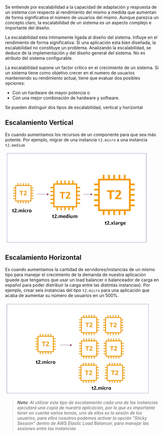 Se entiende por escalabilidad a la capacidad de adaptación y respuesta de un sistema con respecto al rendimiento del mismo a medida que aumentan de forma significativa el número de usuarios del mismo. Aunque parezca un concepto claro, la escalabilidad de un sistema es un aspecto complejo e importante del diseño.

La escalabilidad esta íntimamente ligada al diseño del sistema. Influye en el rendimiento de forma significativa. Si una aplicación esta bien diseñada, la escalabilidad no constituye un problema. Analizando la escalabilidad, se deduce de la implementación y del diseño general del sistema. No es atributo del sistema configurable.

La escalabilidad supone un factor crítico en el crecimiento de un sistema. Si un sistema tiene como objetivo crecer en el numero de usuarios manteniendo su rendimiento actual, tiene que evaluar dos posibles opciones:

- Con un hardware de mayor potencia o
- Con una mejor combinación de hardware y software.

Se pueden distinguir dos tipos de escalabilidad, vertical y horizontal

## Escalamiento Vertical
Es cuando aumentamos los recursos de un componente para que sea más potente. Por ejemplo, migrar de una instancia `t2.micro` a una instancia `t2.medium`

![](vertical_scaling_01.png)

## Escalamiento Horizontal
Es cuando aumentamos la cantidad de servidores/instancias de un mismo tipo para manejar el crecimiento de la demanda de nuestra aplicación (puede que tengamos que usar un load balancer o balanceador de carga en español para poder distribuir la carga entre las distintas instancias). Por ejemplo, crear seis instancias del tipo `t2.micro` para una aplicación que acaba de aumentar su número de usuarios en un 500%.

![](horizontal_scaling_01.png)

> ***Nota**: Al utilizar este tipo de escalamiento cada una de las instancias ejecutará una copia de nuestra aplicación, por lo que es importante tener en cuenta varios temas, uno de ellos es la sesión de los usuarios, para ellos nosotros podemos activar la opción "Sticky Session" dentro de AWS Elastic Load Balancer, para manejar las sesiones entre las instancias*

